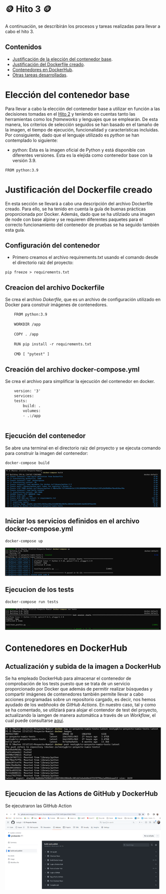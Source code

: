 # :coin: Hito 3 :coin:

A continuación, se describirán los procesos y tareas realizadas para llevar a cabo el hito 3.

## Contenidos

- [Justificación de la elección del contenedor base](#ECB).
- [Justificación del Dockerfile creado](#JD).
- [Contenedores en DockerHub](#CD).
- [Otras tareas desarrolladas](#Otras).

<a name="ECB"></a>
# Elección del contenedor base
Para llevar a cabo la elección del contenedor base a utilizar en función a las decisiones tomadas en el [Hito 2](./../hito2/hito2.md) y teniendo en cuentas tanto las herramientas como los _frameworks_ y lenguajes que se emplearán. De esta manera, los criterios de selección seguidos se han basado en el tamaño de la imagen, el tiempo de ejecución, funcionalidad y características incluidas. Por consiguiente, dado que el lenguaje utilizado es *python* se han contemplado lo siguiente:

- python: Esta es la imagen oficial de Python y está disponible con diferentes versiones. Esta es la elejida como contenedor base con la versión 3.9.

```text
FROM python:3.9
```
<a name="JD"></a>
# Justificación del Dockerfile creado
En esta sección se llevará a cabo una descripción del archivo Dockerfile creado. Para ello, se ha tenido en cuenta la guía de buenas prácticas proporcionada por Docker. Además, dado que se ha utilziado una imagen de node con base alpine y se requieren diferentes paquetes para el correcto funcionamiento del contenedor de pruebas se ha seguido también esta guía.

## Configuración del contenedor

- Primero creamos el archivo requirements.txt usando el comando desde el directorio raiz del proyecto:

```text
pip freeze > requirements.txt
```

## Creacion del archivo Dockerfile

Se crea el archivo _Dokerfile_, que es un archivo de configuración utilizado en Docker para construir imágenes de contenedores.

```text
    FROM python:3.9

    WORKDIR /app

    COPY . /app

    RUN pip install -r requirements.txt  

    CMD [ "pytest" ]
```

## Creación del archivo docker-compose.yml

Se crea el archivo para simplificar la ejecución del contenedor en docker.

```text
    version: '3'
    services:
    tests:
        build: .
        volumes:
        - .:/app
  
```

## Ejecución del contenedor

Se abre una terminal en el directorio raiz del proyecto y se ejecuta comando para construir la imagen del contenedor:

```text
docker-compose build
```

![Docker build](/docs/img/docker_build.png)

## Iniciar los servicios definidos en el archivo docker-compose.yml

```text
docker-compose up
```

![Docker up](/docs/img/docker_up.png)

## Ejecucion de los tests

```text
docker-compose run tests
```

![Docker tests](/docs/img/docker_run_test.png)


<a name="CD"></a>
# Contenedores en DockerHub
## Actualización y subida de la imagen a DockerHub
Se ha empleado DockerHub para almacenar el contenedor de comprobación de los tests puesto que se trata de un servicio proporcionado por Docker que además de permitir realizar búsquedas y compartir imágenes de contenedores también permite llevar a cabo acciones programadas sobre un repositorio cargado, es decir, nos hemos ayudado de los _webhooks_ de _GitHub Actions_.
En nuestro caso, tal y como se ha comentado, se utilziará para alojar el contendor de test del proyecto, actualizando la iamgen de manera automática a través de un _Workflow_, el cual puede consultarse 
[aquí](github/workflow/docker_flow.yml).

![contenedor docker](/docs/img/docker_tag_image_push.png)

## Ejecucion de las Actions de GitHub y DockerHub

Se ejecutraron las GitHub Action

![contenedor docker](/docs/img/Action.png)

